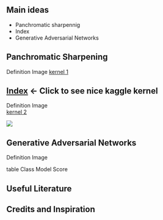 ## Main ideas

* Panchromatic sharpennig 
* Index
* Generative Adversarial Networks

## Panchromatic Sharpening  
 Definition 
 Image 
 [kernel 1 ](https://www.kaggle.com/resolut/dstl-satellite-imagery-feature-detection/waterway-0-095-lb)

 
##  [Index](https://www.kaggle.com/resolut/dstl-satellite-imagery-feature-detection/panchromatic-sharpening) <- Click to see nice kaggle kernel
 Definition 
 Image  
 [kernel 2](https://www.kaggle.com/resolut/dstl-satellite-imagery-feature-detection/panchromatic-sharpening)
 
 
![](https://www.kaggle.io/svf/946335/41cdd3f508e0edbce109f475ecc67d1a/__results___files/__results___7_0.png) 
 
## Generative Adversarial Networks 
Definition 
Image 

table 
Class Model Score

## Useful Literature


## Credits and Inspiration 

